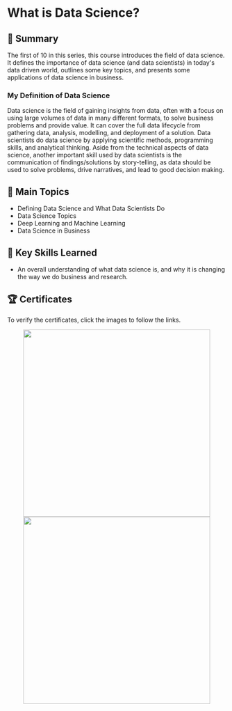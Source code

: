 # What is Data Science?

## 📄 Summary 
The first of 10 in this series, this course introduces the field of data science. It defines the importance of data science (and data scientists) in today's data driven world, outlines some key topics, and presents some applications of data science in business. 

### My Definition of Data Science
Data science is the field of gaining insights from data, often with a focus on using large volumes of data in many different formats, to solve business problems and provide value. It can cover the full data lifecycle from gathering data, analysis, modelling, and deployment of a solution. Data scientists do data science by applying scientific methods, programming skills, and analytical thinking. Aside from the technical aspects of data science, another important skill used by data scientists is the communication of findings/solutions by story-telling, as data should be used to solve problems, drive narratives, and lead to good decision making.

## 📑 Main Topics 
- Defining Data Science and What Data Scientists Do
- Data Science Topics
- Deep Learning and Machine Learning
- Data Science in Business

## 🔑 Key Skills Learned 
- An overall understanding of what data science is, and why it is changing the way we do business and research.

## 🏆 Certificates 
To verify the certificates, click the images to follow the links.

<p align="middle">
  <a href="https://www.coursera.org/account/accomplishments/verify/W7U3BRWZ8JJU"><img src="https://user-images.githubusercontent.com/52702712/198130570-34f4e7a0-8aa2-49a6-9d4c-0626c6c97c38.jpeg" height="430"></a>
  <a href="https://www.credly.com/badges/3d00e84f-6869-44d2-a947-eb7eeab8f6b9/public_url"><img src="https://user-images.githubusercontent.com/52702712/232056961-2c2b4606-5f39-4613-bc09-5390646f54c6.png" height="430"></a>
</p>
